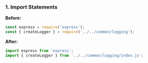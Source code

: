 ### 1. Import Statements

**Before:**

```javascript
const express = require('express');
const { createLogger } = require('../../common/logging');
```

**After:**

```javascript
import express from 'express';
import { createLogger } from '../../common/logging/index.js';
```
